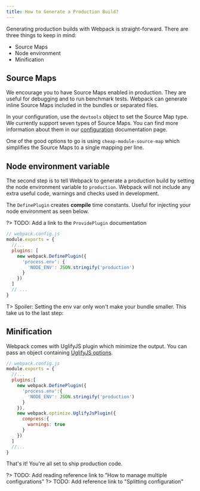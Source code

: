 ```yaml
---
title: How to Generate a Production Build?
---
```


Generating production builds with Webpack is straight-forward. There are three things to keep in mind:

- Source Maps
- Node environment
- Minification

## Source Maps

We encourage you to have Source Maps enabled in production. They are useful for debugging and to run benchmark tests. Webpack can generate inline Source Maps included in the bundles or separated files.

In your configuration, use the `devtools` object to set the Source Map type. We currently support seven types of Source Maps. You can find more information about them in our [configuration](https://webpack.github.io/docs/configuration.html#devtool) documentation page.

One of the good options to go is using `cheap-module-source-map` which simplifies the Source Maps to a single mapping per line.

## Node environment variable

The second step is to tell Webpack to generate a production build by setting the node environment variable to `production`. Webpack will not include any extra useful code, warnings and checks used in development.

The `DefinePlugin` creates **compile** time constants. Useful for injecting your node environment as seen below.

?> TODO: Add a link to the `ProvidePlugin` documentation

```js
// webpack.config.js
module.exports = {
  //...
  plugins: [
    new webpack.DefinePlugin({
      'process.env': {
        'NODE_ENV': JSON.stringify('production')
      }
    })
  ]
  // ...
}
```

T> Spoiler: Setting the env var only won't make your bundle smaller. This take us to the last step:

## Minification

Webpack comes with UglifyJS plugin which minimize the output. You can pass an object containing [UglifyJS options](https://webpack.github.io/docs/list-of-plugins.html#uglifyjsplugin).

```js
// webpack.config.js
module.exports = {
  //...
  plugins:[
    new webpack.DefinePlugin({
      'process.env':{
        'NODE_ENV': JSON.stringify('production')
      }
    }),
    new webpack.optimize.UglifyJsPlugin({
      compress:{
        warnings: true
      }
    })
  ]
  //...
}
```

That's it! You're all set to ship production code.

?> TODO: Add reading reference link to "How to manage multiple configurations"
?> TODO: Add reference link to "Splitting configuration"
